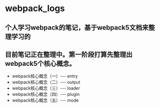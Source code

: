 # webpack_logs
## 个人学习webpack的笔记，基于webpack5文档来整理学习的
## 目前笔记正在整理中。第一阶段打算先整理出webpack5个核心概念。
+ webpack核心概念（一）--- entry
+ webpack核心概念（二）--- output
+ webpack核心概念（三）--- loader
+ webpack核心概念（四）--- plugin
+ webpack核心概念（五）--- mode
